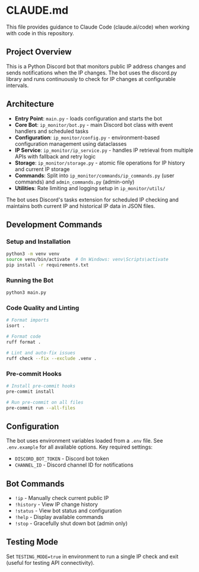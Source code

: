 # CLAUDE.md

This file provides guidance to Claude Code (claude.ai/code) when working with code in this repository.

## Project Overview

This is a Python Discord bot that monitors public IP address changes and sends notifications when the IP changes. The bot uses the discord.py library and runs continuously to check for IP changes at configurable intervals.

## Architecture

- **Entry Point**: `main.py` - loads configuration and starts the bot
- **Core Bot**: `ip_monitor/bot.py` - main Discord bot class with event handlers and scheduled tasks
- **Configuration**: `ip_monitor/config.py` - environment-based configuration management using dataclasses
- **IP Service**: `ip_monitor/ip_service.py` - handles IP retrieval from multiple APIs with fallback and retry logic
- **Storage**: `ip_monitor/storage.py` - atomic file operations for IP history and current IP storage
- **Commands**: Split into `ip_monitor/commands/ip_commands.py` (user commands) and `admin_commands.py` (admin-only)
- **Utilities**: Rate limiting and logging setup in `ip_monitor/utils/`

The bot uses Discord's tasks extension for scheduled IP checking and maintains both current IP and historical IP data in JSON files.

## Development Commands

### Setup and Installation
```bash
python3 -m venv venv
source venv/bin/activate  # On Windows: venv\Scripts\activate
pip install -r requirements.txt
```

### Running the Bot
```bash
python3 main.py
```

### Code Quality and Linting
```bash
# Format imports
isort .

# Format code
ruff format .

# Lint and auto-fix issues
ruff check --fix --exclude .venv .
```

### Pre-commit Hooks
```bash
# Install pre-commit hooks
pre-commit install

# Run pre-commit on all files
pre-commit run --all-files
```

## Configuration

The bot uses environment variables loaded from a `.env` file. See `.env.example` for all available options. Key required settings:
- `DISCORD_BOT_TOKEN` - Discord bot token
- `CHANNEL_ID` - Discord channel ID for notifications

## Bot Commands

- `!ip` - Manually check current public IP
- `!history` - View IP change history
- `!status` - View bot status and configuration
- `!help` - Display available commands
- `!stop` - Gracefully shut down bot (admin only)

## Testing Mode

Set `TESTING_MODE=true` in environment to run a single IP check and exit (useful for testing API connectivity).